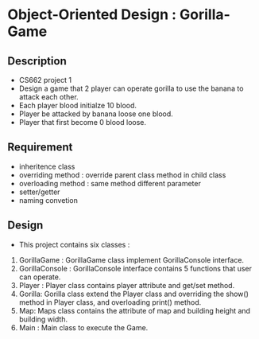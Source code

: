 # Object-Oriented Design : Gorilla-Game

## Description
- CS662 project 1
- Design a game that 2 player can operate gorilla to use the banana to attack each other.
- Each player blood initialze 10 blood.
- Player be attacked by banana loose one blood.
- Player that first become 0 blood loose.

## Requirement
- inheritence class
- overriding method : override parent class method in child class
- overloading method : same method different parameter
- setter/getter
- naming convetion


## Design
- This project contains six classes :
1. GorillaGame : GorillaGame class implement GorillaConsole interface.
2. GorillaConsole : GorillaConsole interface contains 5 functions that user can operate.
3. Player : Player class contains player attribute and get/set method.
4. Gorilla: Gorilla class extend the Player class and overriding the show() method in Player class, and overloading print() method.
5. Map: Maps class contains the attribute of map and building height and building width.
6. Main : Main class to execute the Game.  
